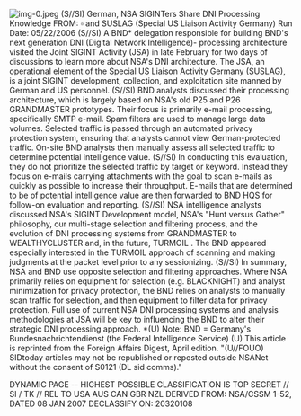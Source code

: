 ![img-0.jpeg](img-0.jpeg)
(S//SI) German, NSA SIGINTers Share DNI Processing Knowledge
FROM: $\square$ and
SUSLAG (Special US Liaison Activity Germany)
Run Date: 05/22/2006
(S//SI) A BND* delegation responsible for building BND's next generation DNI (Digital Network Intelligence)- processing architecture visited the Joint SIGINT Activity (JSA) in late February for two days of discussions to learn more about NSA's DNI architecture. The JSA, an operational element of the Special US Liaison Activity Germany (SUSLAG), is a joint SIGINT development, collection, and exploitation site manned by German and US personnel.
(S//SI) BND analysts discussed their processing architecture, which is largely based on NSA's old P25 and P26 GRANDMASTER prototypes. Their focus is primarily e-mail processing, specifically SMTP e-mail. Spam filters are used to manage large data volumes. Selected traffic is passed through an automated privacy protection system, ensuring that analysts cannot view German-protected traffic. On-site BND analysts then manually assess all selected traffic to determine potential intelligence value.
(S//SI) In conducting this evaluation, they do not prioritize the selected traffic by target or keyword. Instead they focus on e-mails carrying attachments with the goal to scan e-mails as quickly as possible to increase their throughput. E-mails that are determined to be of potential intelligence value are then forwarded to BND HQS for follow-on evaluation and reporting.
(S//SI) NSA intelligence analysts discussed NSA's SIGINT Development model, NSA's "Hunt versus Gather" philosophy, our multi-stage selection and filtering process, and the evolution of DNI processing systems from GRANDMASTER to WEALTHYCLUSTER and, in the future, TURMOIL . The BND appeared especially interested in the TURMOIL approach of scanning and making judgments at the packet level prior to any sessionizing.
(S//SI) In summary, NSA and BND use opposite selection and filtering approaches. Where NSA primarily relies on equipment for selection (e.g. BLACKNIGHT) and analyst minimization for privacy protection, the BND relies on analysts to manually scan traffic for selection, and then equipment to filter data for privacy protection. Full use of current NSA DNI processing systems and analysis methodologies at JSA will be key to influencing the BND to alter their strategic DNI processing approach.
*(U) Note: BND = Germany's Bundesnachrichtendienst (the Federal Intelligence Service)
(U) This article is reprinted from the Foreign Affairs Digest, April edition.
"(U//FOUO) SIDtoday articles may not be republished or reposted outside NSANet without the consent of S0121 (DL sid comms)."

DYNAMIC PAGE -- HIGHEST POSSIBLE CLASSIFICATION IS
TOP SECRET // SI / TK // REL TO USA AUS CAN GBR NZL
DERIVED FROM: NSA/CSSM 1-52, DATED 08 JAN 2007 DECLASSIFY ON: 20320108
